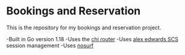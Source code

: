 # Bookings and Reservation

This is the repository for my bookings and reservation project.

-Built in Go version 1.18
-Uses the [chi router](https://github.com/go-chi/chi)
-Uses [alex edwards SCS](https://github.com/alexedwards/scs/v2) session management
-Uses [nosurf](https://github.com/justinas/nosurf)